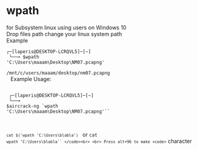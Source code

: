 # wpath
for Subsystem linux using users on Windows 10 <br>
Drop files path change your linux system path <br>
Example <br><code>
┌─[laperis@DESKTOP-LCRQVL5]─[~]<br>
└──╼ $wpath 'C:\Users\maaam\Desktop\NM07.pcapng'<br>
/mnt/c/users/maaam/desktop/nm07.pcapng<br>
</code>
Example Usage:<p><code><br>
┌─[laperis@DESKTOP-LCRQVL5]─[~]<br>
└──╼ $aircrack-ng `wpath 'C:\Users\maaam\Desktop\NM07.pcapng'``</code></p><br>

<code>`cat $('wpath 'C:\Users\blabla')` </code> or <code>cat `wpath 'C:\Users\blabla`` </code><br>
<br>
Press alt+96 to make <code>`</code> character
